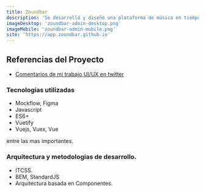 ```yaml
---
title: Zoundbar
description: 'Se desarrolló y diseño una plataforma de música en tiempo real para bares y restaurantes, con el framework frontend Vuejs y consumiendo API-REST en Python.'
imageDesktop: 'zoundbar-admin-desktop.png'
imageMobile: 'zoundbar-admin-mobile.png'
site: 'https://app.zoundbar.github.io'
---
```



## Referencias del Proyecto
- [Comentarios de mi trabajo UI/UX en twitter](https://twitter.com/zoundbar/status/1265046132645924864)

### Tecnologías utilizadas
- Mockflow, Figma
- Javascript
- ES6+
- Vuetify
- Vuejs, Vuex, Vue

entre las mas importantes.

### Arquitectura y metodologias de desarrollo.
- ITCSS.
- BEM, StandardJS
- Arquitectura basada en Componentes.
